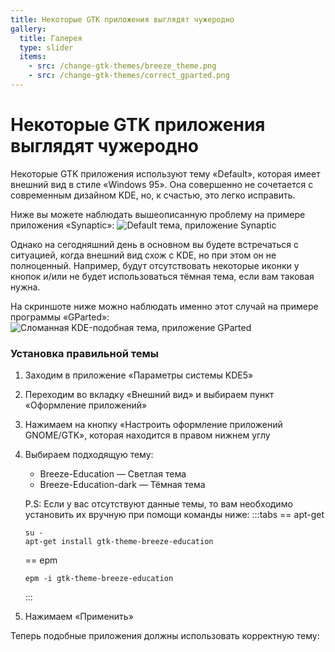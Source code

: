 ```yaml
---
title: Некоторые GTK приложения выглядят чужеродно
gallery:
  title: Галерея
  type: slider
  items:
    - src: /change-gtk-themes/breeze_theme.png
    - src: /change-gtk-themes/correct_gparted.png
---
```


# Некоторые GTK приложения выглядят чужеродно

Некоторые GTK приложения используют тему «Default», которая имеет внешний вид в стиле «Windows 95».
Она совершенно не сочетается с современным дизайном KDE, но, к счастью, это легко исправить.

Ниже вы можете наблюдать вышеописанную проблему на примере приложения «Synaptic»:
![Default тема, приложение Synaptic](/change-gtk-themes/default_theme.png)

Однако на сегодняшний день в основном вы будете встречаться с ситуацией, когда внешний вид схож с KDE, но при этом он не полноценный.
Например, будут отсутствовать некоторые иконки у кнопок и/или не будет использоваться тёмная тема, если вам таковая нужна.

На скриншоте ниже можно наблюдать именно этот случай на примере программы «GParted»:
![Сломанная KDE-подобная тема, приложение GParted](/change-gtk-themes/broken_gparted.png)

### Установка правильной темы

1. Заходим в приложение «Параметры системы KDE5»
2. Переходим во вкладку «Внешний вид» и выбираем пункт «Оформление приложений»
3. Нажимаем на кнопку «Настроить оформление приложений GNOME/GTK», которая находится в правом нижнем углу
4. Выбираем подходящую тему:

   - Breeze-Education — Светлая тема
   - Breeze-Education-dark — Тёмная тема

   P.S: Если у вас отсутствуют данные темы, то вам необходимо установить их вручную при помощи команды ниже:
   :::tabs
   == apt-get

   ```shell
   su -
   apt-get install gtk-theme-breeze-education
   ```

   == epm

   ```shell
   epm -i gtk-theme-breeze-education
   ```

   :::

5. Нажимаем «Применить»

Теперь подобные приложения должны использовать корректную тему:
<AGWGallery />
